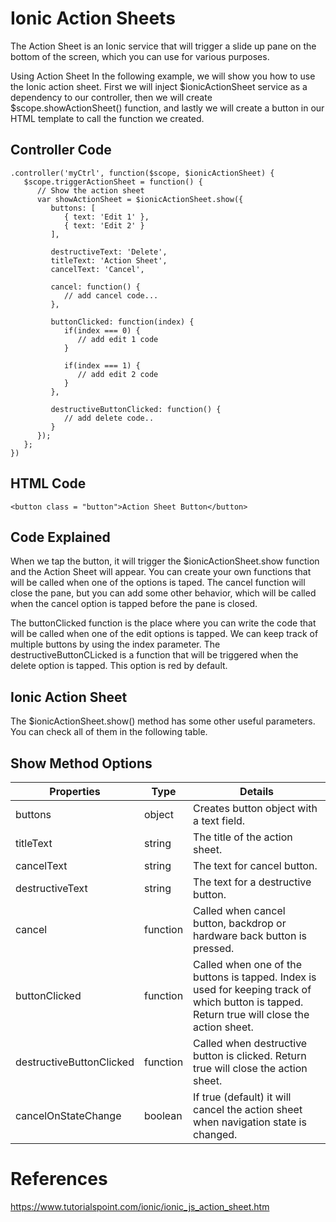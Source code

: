 # Ionic Action Sheets

The Action Sheet is an Ionic service that will trigger a slide up pane on the bottom of the screen, which you can use for various purposes.

Using Action Sheet
In the following example, we will show you how to use the Ionic action sheet. First we will inject $ionicActionSheet service as a dependency to our controller, then we will create $scope.showActionSheet() function, and lastly we will create a button in our HTML template to call the function we created.

## Controller Code
```
.controller('myCtrl', function($scope, $ionicActionSheet) {
   $scope.triggerActionSheet = function() {
      // Show the action sheet
      var showActionSheet = $ionicActionSheet.show({
         buttons: [
            { text: 'Edit 1' },
            { text: 'Edit 2' }
         ],

         destructiveText: 'Delete',
         titleText: 'Action Sheet',
         cancelText: 'Cancel',

         cancel: function() {
            // add cancel code...
         },

         buttonClicked: function(index) {
            if(index === 0) {
               // add edit 1 code
            }

            if(index === 1) {
               // add edit 2 code
            }
         },

         destructiveButtonClicked: function() {
            // add delete code..
         }
      });
   };
})
```

## HTML Code
```
<button class = "button">Action Sheet Button</button>
```

## Code Explained
When we tap the button, it will trigger the $ionicActionSheet.show function and the Action Sheet will appear. You can create your own functions that will be called when one of the options is taped. The cancel function will close the pane, but you can add some other behavior, which will be called when the cancel option is tapped before the pane is closed.

The buttonClicked function is the place where you can write the code that will be called when one of the edit options is tapped. We can keep track of multiple buttons by using the index parameter. The destructiveButtonCLicked is a function that will be triggered when the delete option is tapped. This option is red by default.

## Ionic Action Sheet
The $ionicActionSheet.show() method has some other useful parameters. You can check all of them in the following table.

## Show Method Options

|Properties	|Type	|Details
|---|---|---
buttons	|object	|Creates button object with a text field.
titleText	|string	|The title of the action sheet.
cancelText	|string	|The text for cancel button.
destructiveText	|string	|The text for a destructive button.
cancel	|function	|Called when cancel button, backdrop or hardware back button is pressed.
buttonClicked	|function	|Called when one of the buttons is tapped. Index is used for keeping track of which button is tapped. Return true will close the action sheet.
destructiveButtonClicked	|function	|Called when destructive button is clicked. Return true will close the action sheet.
cancelOnStateChange	|boolean	|If true (default) it will cancel the action sheet when navigation state is changed.

# References
https://www.tutorialspoint.com/ionic/ionic_js_action_sheet.htm
